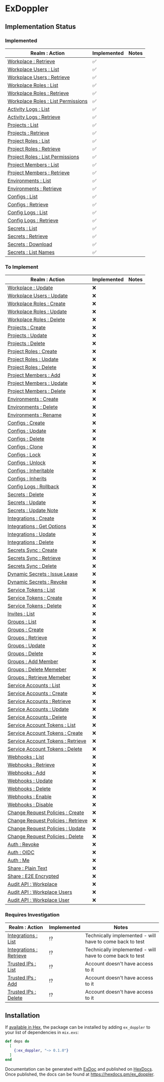 # ExDoppler

## Implementation Status

### Implemented 

| Realm : Action                                                                                            | Implemented | Notes |
|-----------------------------------------------------------------------------------------------------------|-------------|-------|
| [Workplace : Retrieve](https://docs.doppler.com/reference/workplace-get)                                  | ✅           |       |
| [Workplace Users : List](https://docs.doppler.com/reference/users-list)                                   | ✅           |       |
| [Workplace Users : Retrieve](https://docs.doppler.com/reference/users-get)                                | ✅           |       |
| [Workplace Roles : List](https://docs.doppler.com/reference/workplace_roles-list)                         | ✅           |       |
| [Workplace Roles : Retrieve](https://docs.doppler.com/reference/workplace_roles-get)                      | ✅           |       |
| [Workplace Roles : List Permissions](https://docs.doppler.com/reference/workplace_roles-list_permissions) | ✅           |       |
| [Activity Logs : List](https://docs.doppler.com/reference/activity_logs-list)                             | ✅           |       |
| [Activity Logs : Retrieve](https://docs.doppler.com/reference/activity_logs-retrieve)                     | ✅           |       |
| [Projects : List](https://docs.doppler.com/reference/projects-list)                                       | ✅           |       |
| [Projects : Retrieve](https://docs.doppler.com/reference/projects-get)                                    | ✅           |       |
| [Project Roles : List](https://docs.doppler.com/reference/project_roles-list)                             | ✅           |       |
| [Project Roles : Retrieve](https://docs.doppler.com/reference/project_roles-get)                          | ✅           |       |
| [Project Roles : List Permissions](https://docs.doppler.com/reference/project_roles-list_permissions)     | ✅           |       |
| [Project Members : List](https://docs.doppler.com/reference/project_members-list)                         | ✅           |       |
| [Project Members : Retrieve](https://docs.doppler.com/reference/project_members-get)                      | ✅           |       |
| [Environments : List](https://docs.doppler.com/reference/environments-list)                               | ✅           |       |
| [Environments : Retrieve](https://docs.doppler.com/reference/environments-get)                            | ✅           |       |
| [Configs : List](https://docs.doppler.com/reference/configs-list)                                         | ✅           |       |
| [Configs : Retrieve](https://docs.doppler.com/reference/configs-get)                                      | ✅           |       |
| [Config Logs : List](https://docs.doppler.com/reference/config_logs-list)                                 | ✅           |       |
| [Config Logs : Retrieve](https://docs.doppler.com/reference/config_logs-get)                              | ✅           |       |
| [Secrets : List](https://docs.doppler.com/reference/secrets-list)                                         | ✅           |       |
| [Secrets : Retrieve](https://docs.doppler.com/reference/secrets-get)                                      | ✅           |       |
| [Secrets : Download](https://docs.doppler.com/reference/secrets-download)                                 | ✅           |       |
| [Secrets : List Names](https://docs.doppler.com/reference/secrets-names)                                  | ✅           |       |

### To Implement

| Realm : Action                                                                                        | Implemented | Notes |
|-------------------------------------------------------------------------------------------------------|-------------|-------|
| [Workplace : Update](https://docs.doppler.com/reference/workplace-update)                             | ❌           |       |
| [Workplace Users : Update](https://docs.doppler.com/reference/users-update)                           | ❌           |       |
| [Workplace Roles : Create](https://docs.doppler.com/reference/workplace_roles-create)                 | ❌           |       |
| [Workplace Roles : Update](https://docs.doppler.com/reference/workplace_roles-update)                 | ❌           |       |
| [Workplace Roles : Delete](https://docs.doppler.com/reference/workplace_roles-delete)                 | ❌           |       |
| [Projects : Create](https://docs.doppler.com/reference/projects-create)                               | ❌           |       |
| [Projects : Update](https://docs.doppler.com/reference/projects-update)                               | ❌           |       |
| [Projects : Delete](https://docs.doppler.com/reference/projects-update)                               | ❌           |       |
| [Project Roles : Create](https://docs.doppler.com/reference/project_roles-create)                     | ❌           |       |
| [Project Roles : Update](https://docs.doppler.com/reference/project_roles-update)                     | ❌           |       |
| [Project Roles : Delete](https://docs.doppler.com/reference/project_roles-delete)                     | ❌           |       |
| [Project Members : Add](https://docs.doppler.com/reference/project_members-add)                       | ❌           |       |
| [Project Members : Update](https://docs.doppler.com/reference/project_members-update)                 | ❌           |       |
| [Project Members : Delete](https://docs.doppler.com/reference/project_members-delete)                 | ❌           |       |
| [Environments : Create](https://docs.doppler.com/reference/environments-create)                       | ❌           |       |
| [Environments : Delete](https://docs.doppler.com/reference/environments-delete)                       | ❌           |       |
| [Environments : Rename](https://docs.doppler.com/reference/environments-rename)                       | ❌           |       |
| [Configs : Create](https://docs.doppler.com/reference/configs-create)                                 | ❌           |       |
| [Configs : Update](https://docs.doppler.com/reference/configs-update)                                 | ❌           |       |
| [Configs : Delete](https://docs.doppler.com/reference/configs-delete)                                 | ❌           |       |
| [Configs : Clone](https://docs.doppler.com/reference/configs-clone)                                   | ❌           |       |
| [Configs : Lock](https://docs.doppler.com/reference/configs-lock)                                     | ❌           |       |
| [Configs : Unlock](https://docs.doppler.com/reference/configs-unlock)                                 | ❌           |       |
| [Configs : Inheritable](https://docs.doppler.com/reference/configs-inheritable)                       | ❌           |       |
| [Configs : Inherits](https://docs.doppler.com/reference/configs-inherits)                             | ❌           |       |
| [Config Logs : Rollback](https://docs.doppler.com/reference/config_logs-rollback)                     | ❌           |       |
| [Secrets : Delete](https://docs.doppler.com/reference/secrets-delete)                                 | ❌           |       |
| [Secrets : Update](https://docs.doppler.com/reference/secrets-update)                                 | ❌           |       |
| [Secrets : Update Note](https://docs.doppler.com/reference/secrets-update_note)                       | ❌           |       |
| [Integrations : Create](https://docs.doppler.com/reference/integrations-create)                       | ❌           |       |
| [Integrations : Get Options](https://docs.doppler.com/reference/get-options)                          | ❌           |       |
| [Integrations : Update](https://docs.doppler.com/reference/integrations-update)                       | ❌           |       |
| [Integrations : Delete](https://docs.doppler.com/reference/integrations-delete)                       | ❌           |       |
| [Secrets Sync : Create](https://docs.doppler.com/reference/syncs-create)                              | ❌           |       |
| [Secrets Sync : Retrieve](https://docs.doppler.com/reference/syncs-get)                               | ❌           |       |
| [Secrets Sync : Delete](https://docs.doppler.com/reference/syncs-delete)                              | ❌           |       |
| [Dynamic Secrets : Issue Lease](https://docs.doppler.com/reference/dynamic_secrets-issue_lease)       | ❌           |       |
| [Dynamic Secrets : Revoke](https://docs.doppler.com/reference/dynamic_secrets-revoke_lease)           | ❌           |       |
| [Service Tokens : List](https://docs.doppler.com/reference/service_tokens-list)                       | ❌           |       |
| [Service Tokens : Create](https://docs.doppler.com/reference/service_tokens-create)                   | ❌           |       |
| [Service Tokens : Delete](https://docs.doppler.com/reference/service_tokens-delete)                   | ❌           |       |
| [Invites : List](https://docs.doppler.com/reference/invites-list)                                     | ❌           |       |
| [Groups : List](https://docs.doppler.com/reference/groups-list)                                       | ❌           |       |
| [Groups : Create](https://docs.doppler.com/reference/groups-create)                                   | ❌           |       |
| [Groups : Retrieve](https://docs.doppler.com/reference/groups-get)                                    | ❌           |       |
| [Groups : Update](https://docs.doppler.com/reference/groups-update)                                   | ❌           |       |
| [Groups : Delete](https://docs.doppler.com/reference/groups-delete)                                   | ❌           |       |
| [Groups : Add Member](https://docs.doppler.com/reference/groups-add_member)                           | ❌           |       |
| [Groups : Delete Memeber](https://docs.doppler.com/reference/groups-delete_member)                    | ❌           |       |
| [Groups : Retrieve Memeber](https://docs.doppler.com/reference/retrieve-member)                       | ❌           |       |
| [Service Accounts : List](https://docs.doppler.com/reference/service_accounts-list)                   | ❌           |       |
| [Service Accounts : Create](https://docs.doppler.com/reference/service_accounts-create)               | ❌           |       |
| [Service Accounts : Retrieve](https://docs.doppler.com/reference/service_accounts-get)                | ❌           |       |
| [Service Accounts : Update](https://docs.doppler.com/reference/service_accounts-update)               | ❌           |       |
| [Service Accounts : Delete](https://docs.doppler.com/reference/service_accounts-delete)               | ❌           |       |
| [Service Account Tokens : List](https://docs.doppler.com/reference/service_account_tokens-list)       | ❌           |       |
| [Service Account Tokens : Create](https://docs.doppler.com/reference/service_account_tokens-create)   | ❌           |       |
| [Service Account Tokens : Retrieve](https://docs.doppler.com/reference/service_account_tokens-get)    | ❌           |       |
| [Service Account Tokens : Delete](https://docs.doppler.com/reference/service_account_tokens-delete)   | ❌           |       |
| [Webhooks : List](https://docs.doppler.com/reference/webhooks-list)                                   | ❌           |       |
| [Webhooks : Retrieve](https://docs.doppler.com/reference/webhooks-get)                                | ❌           |       |
| [Webhooks : Add](https://docs.doppler.com/reference/webhooks-add)                                     | ❌           |       |
| [Webhooks : Update](https://docs.doppler.com/reference/webhooks-update)                               | ❌           |       |
| [Webhooks : Delete](https://docs.doppler.com/reference/webhooks-delete)                               | ❌           |       |
| [Webhooks : Enable](https://docs.doppler.com/reference/webhooks-enable)                               | ❌           |       |
| [Webhooks : Disable](https://docs.doppler.com/reference/webhooks-disable)                             | ❌           |       |
| [Change Request Policies : Create](https://docs.doppler.com/reference/change-request-policies-create) | ❌           |       |
| [Change Request Policies : Retrieve](https://docs.doppler.com/reference/change-request-policies-get)  | ❌           |       |
| [Change Request Policies : Update](https://docs.doppler.com/reference/change-request-policies-update) | ❌           |       |
| [Change Request Policies : Delete](https://docs.doppler.com/reference/change-request-policies-delete) | ❌           |       |
| [Auth : Revoke](https://docs.doppler.com/reference/auth-revoke)                                       | ❌           |       |
| [Auth : OIDC](https://docs.doppler.com/reference/auth-oidc)                                           | ❌           |       |
| [Auth : Me](https://docs.doppler.com/reference/auth-me)                                               | ❌           |       |
| [Share : Plain Text](https://docs.doppler.com/reference/share-secret)                                 | ❌           |       |
| [Share : E2E Encrypted](https://docs.doppler.com/reference/share-secret-encrypted)                    | ❌           |       |
| [Audit API : Workplace](https://docs.doppler.com/reference/audit-get_workplace)                       | ❌           |       |
| [Audit API : Workplace Users](https://docs.doppler.com/reference/audit-list_users)                    | ❌           |       |
| [Audit API : Workplace User](https://docs.doppler.com/reference/audit-get_user)                       | ❌           |       |


### Requires Investigation

| Realm : Action                                                                       | Implemented | Notes                                                    |
|--------------------------------------------------------------------------------------|-------------|----------------------------------------------------------|
| [Integrations : List](https://docs.doppler.com/reference/integrations-list)          | ⁉️          | Technically implemented - will have to come back to test |
| [Integrations : Retrieve](https://docs.doppler.com/reference/integrations-get)       | ⁉️          | Technically implemented - will have to come back to test |
| [Trusted IPs : List](https://docs.doppler.com/reference/configs-list_trusted_ips)    | ⁉️          | Account doesn't have access to it                        |
| [Trusted IPs : Add](https://docs.doppler.com/reference/configs-add_trusted_ip)       | ⁉️          | Account doesn't have access to it                        |
| [Trusted IPs : Delete](https://docs.doppler.com/reference/configs-delete_trusted_ip) | ⁉️          | Account doesn't have access to it                        |


## Installation

If [available in Hex](https://hex.pm/docs/publish), the package can be installed
by adding `ex_doppler` to your list of dependencies in `mix.exs`:

```elixir
def deps do
  [
    {:ex_doppler, "~> 0.1.0"}
  ]
end
```

Documentation can be generated with [ExDoc](https://github.com/elixir-lang/ex_doc)
and published on [HexDocs](https://hexdocs.pm). Once published, the docs can
be found at <https://hexdocs.pm/ex_doppler>.

